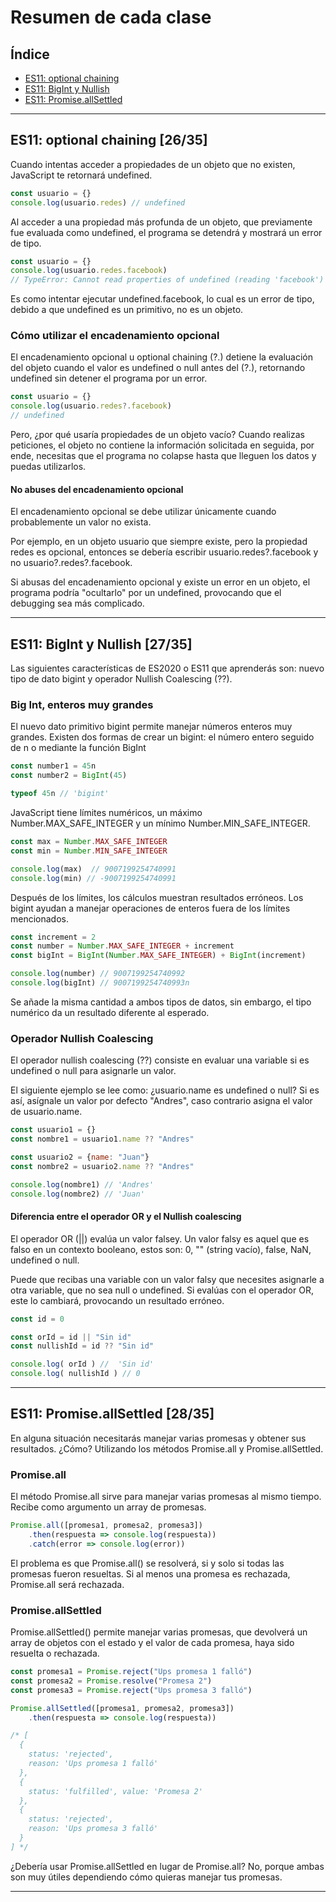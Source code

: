 # Resumen de cada clase

## Índice
* [ES11: optional chaining](#id1)
* [ES11: BigInt y Nullish](#id2)
* [ES11: Promise.allSettled](#id3)

------------

## ES11: optional chaining [26/35]<a name="id1"></a>
Cuando intentas acceder a propiedades de un objeto que no existen, JavaScript te retornará undefined.
````javascript
const usuario = {}
console.log(usuario.redes) // undefined
````
Al acceder a una propiedad más profunda de un objeto, que previamente fue evaluada como undefined, el programa se detendrá y mostrará un error de tipo.
````javascript
const usuario = {}
console.log(usuario.redes.facebook) 
// TypeError: Cannot read properties of undefined (reading 'facebook')
````
Es como intentar ejecutar undefined.facebook, lo cual es un error de tipo, debido a que undefined es un primitivo, no es un objeto.

### Cómo utilizar el encadenamiento opcional
El encadenamiento opcional u optional chaining (?.) detiene la evaluación del objeto cuando el valor es undefined o null antes del (?.), retornando undefined sin detener el programa por un error.
````javascript
const usuario = {}
console.log(usuario.redes?.facebook) 
// undefined
````
Pero, ¿por qué usaría propiedades de un objeto vacío? Cuando realizas peticiones, el objeto no contiene la información solicitada en seguida, por ende, necesitas que el programa no colapse hasta que lleguen los datos y puedas utilizarlos.

#### No abuses del encadenamiento opcional
El encadenamiento opcional se debe utilizar únicamente cuando probablemente un valor no exista.

Por ejemplo, en un objeto usuario que siempre existe, pero la propiedad redes es opcional, entonces se debería escribir usuario.redes?.facebook y no usuario?.redes?.facebook.

Si abusas del encadenamiento opcional y existe un error en un objeto, el programa podría "ocultarlo" por un undefined, provocando que el debugging sea más complicado.

------------

## ES11: BigInt y Nullish [27/35]<a name="id2"></a>
Las siguientes características de ES2020 o ES11 que aprenderás son: nuevo tipo de dato bigint y operador Nullish Coalescing (??).

### Big Int, enteros muy grandes
El nuevo dato primitivo bigint permite manejar números enteros muy grandes. Existen dos formas de crear un bigint: el número entero seguido de n o mediante la función BigInt
````javascript
const number1 = 45n
const number2 = BigInt(45)

typeof 45n // 'bigint'
````
JavaScript tiene límites numéricos, un máximo Number.MAX_SAFE_INTEGER y un mínimo Number.MIN_SAFE_INTEGER.
````javascript
const max = Number.MAX_SAFE_INTEGER
const min = Number.MIN_SAFE_INTEGER

console.log(max)  // 9007199254740991
console.log(min) // -9007199254740991
````
Después de los límites, los cálculos muestran resultados erróneos. Los bigint ayudan a manejar operaciones de enteros fuera de los límites mencionados.
````javascript
const increment = 2
const number = Number.MAX_SAFE_INTEGER + increment
const bigInt = BigInt(Number.MAX_SAFE_INTEGER) + BigInt(increment)

console.log(number) // 9007199254740992
console.log(bigInt) // 9007199254740993n
````
Se añade la misma cantidad a ambos tipos de datos, sin embargo, el tipo numérico da un resultado diferente al esperado.

### Operador Nullish Coalescing
El operador nullish coalescing (??) consiste en evaluar una variable si es undefined o null para asignarle un valor.

El siguiente ejemplo se lee como: ¿usuario.name es undefined o null? Si es así, asígnale un valor por defecto "Andres", caso contrario asigna el valor de usuario.name.
````javascript
const usuario1 = {}
const nombre1 = usuario1.name ?? "Andres"

const usuario2 = {name: "Juan"}
const nombre2 = usuario2.name ?? "Andres"

console.log(nombre1) // 'Andres' 
console.log(nombre2) // 'Juan'
````
#### Diferencia entre el operador OR y el Nullish coalescing
El operador OR (||) evalúa un valor falsey. Un valor falsy es aquel que es falso en un contexto booleano, estos son: 0, "" (string vacío), false, NaN, undefined o null.

Puede que recibas una variable con un valor falsy que necesites asignarle a otra variable, que no sea null o undefined. Si evalúas con el operador OR, este lo cambiará, provocando un resultado erróneo.
````javascript
const id = 0

const orId = id || "Sin id"
const nullishId = id ?? "Sin id"

console.log( orId ) //  'Sin id'
console.log( nullishId ) // 0
````

------------

## ES11: Promise.allSettled [28/35]<a name="id3"></a>
En alguna situación necesitarás manejar varias promesas y obtener sus resultados. ¿Cómo? Utilizando los métodos Promise.all y Promise.allSettled.

### Promise.all
El método Promise.all sirve para manejar varias promesas al mismo tiempo. Recibe como argumento un array de promesas.
````javascript
Promise.all([promesa1, promesa2, promesa3])
    .then(respuesta => console.log(respuesta))
    .catch(error => console.log(error))
````
El problema es que Promise.all() se resolverá, si y solo si todas las promesas fueron resueltas. Si al menos una promesa es rechazada, Promise.all será rechazada.

### Promise.allSettled
Promise.allSettled() permite manejar varias promesas, que devolverá un array de objetos con el estado y el valor de cada promesa, haya sido resuelta o rechazada.
````javascript
const promesa1 = Promise.reject("Ups promesa 1 falló")
const promesa2 = Promise.resolve("Promesa 2")
const promesa3 = Promise.reject("Ups promesa 3 falló")

Promise.allSettled([promesa1, promesa2, promesa3])
    .then(respuesta => console.log(respuesta))

/* [
  {
    status: 'rejected',
    reason: 'Ups promesa 1 falló'
  },
  { 
    status: 'fulfilled', value: 'Promesa 2' 
  },
  {
    status: 'rejected',
    reason: 'Ups promesa 3 falló'
  }
] */
````
¿Debería usar Promise.allSettled en lugar de Promise.all? 
No, porque ambas son muy útiles dependiendo cómo quieras manejar tus promesas.

------------